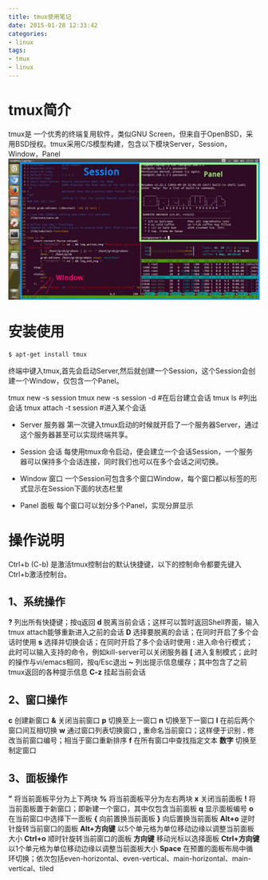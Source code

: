 ```yaml
---
title: tmux使用笔记
date: 2015-01-28 12:33:42
categories:
- linux
tags:
- tmux
- linux
---
```

# tmux简介
tmux是
一个优秀的终端复用软件，类似GNU Screen，但来自于OpenBSD，采用BSD授权。tmux采用C/S模型构建，包含以下模块Server，Session，Window，Panel
![tmux](/img/tmux.jpg)
<!-- more -->
# 安装使用

``` bash
$ apt-get install tmux
```
终端中键入tmux,首先会启动Server,然后就创建一个Session，这个Session会创建一个Window，仅包含一个Panel。

tmux new -s session
tmux new -s session -d #在后台建立会话
tmux ls #列出会话
tmux attach -t session #进入某个会话

* Server 服务器
第一次键入tmux启动的时候就开启了一个服务器Server，通过这个服务器甚至可以实现终端共享。

* Session 会话
每使用tmux命令启动，便会建立一个会话Session，一个服务器可以保持多个会话连接，同时我们也可以在多个会话之间切换。

* Window 窗口
一个Session可包含多个窗口Window，每个窗口都以标签的形式显示在Session下面的状态栏里

* Panel 面板
每个窗口可以划分多个Panel，实现分屏显示



# 操作说明

Ctrl+b (C-b) 是激活tmux控制台的默认快捷键，以下的控制命令都要先键入Ctrl+b激活控制台。

## 1、系统操作

 __?__ 列出所有快捷键；按q返回
 __d__ 脱离当前会话；这样可以暂时返回Shell界面，输入tmux attach能够重新进入之前的会话
 __D__ 选择要脱离的会话；在同时开启了多个会话时使用
 __s__ 选择并切换会话；在同时开启了多个会话时使用
 __:__ 进入命令行模式；此时可以输入支持的命令，例如kill-server可以关闭服务器
 __[__ 进入复制模式；此时的操作与vi/emacs相同，按q/Esc退出
 __~__ 列出提示信息缓存；其中包含了之前tmux返回的各种提示信息
 __C-z__ 挂起当前会话

## 2、窗口操作

__c__ 创建新窗口
__&__ 关闭当前窗口
__p__ 切换至上一窗口
__n__ 切换至下一窗口
__l__ 在前后两个窗口间互相切换
__w__ 通过窗口列表切换窗口
__,__ 重命名当前窗口；这样便于识别
__.__ 修改当前窗口编号；相当于窗口重新排序
__f__ 在所有窗口中查找指定文本
__数字__ 切换至制定窗口

## 3、面板操作

__”__ 将当前面板平分为上下两块
__%__ 将当前面板平分为左右两块
__x__ 关闭当前面板
__!__ 将当前面板置于新窗口；即新建一个窗口，其中仅包含当前面板
__q__ 显示面板编号
__o__ 在当前窗口中选择下一面板
__{__ 向前置换当前面板
__}__ 向后置换当前面板
__Alt+o__ 逆时针旋转当前窗口的面板
__Alt+方向键__ 以5个单元格为单位移动边缘以调整当前面板大小
__Ctrl+o__ 顺时针旋转当前窗口的面板
__方向键__ 移动光标以选择面板
__Ctrl+方向键__ 以1个单元格为单位移动边缘以调整当前面板大小
__Space__ 在预置的面板布局中循环切换；依次包括even-horizontal、even-vertical、main-horizontal、main-vertical、tiled



